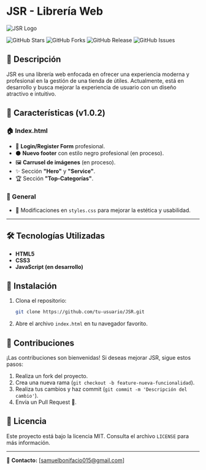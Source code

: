 # JSR - Librería Web

![JSR Logo](https://i.pinimg.com/736x/50/b6/55/50b6551e536c6b0048235f4d2392a108.jpg)

![GitHub Stars](https://img.shields.io/github/stars/pandao/editor.md.svg) ![GitHub Forks](https://img.shields.io/github/forks/pandao/editor.md.svg) ![GitHub Release](https://img.shields.io/github/release/pandao/editor.md.svg) ![GitHub Issues](https://img.shields.io/github/issues/pandao/editor.md.svg)

## 📌 Descripción
JSR es una librería web enfocada en ofrecer una experiencia moderna y profesional en la gestión de una tienda de útiles. Actualmente, está en desarrollo y busca mejorar la experiencia de usuario con un diseño atractivo e intuitivo.

## 🚀 Características (v1.0.2)
### 🏠 Index.html
- 🔐 **Login/Register Form** profesional.
- ⚫ **Nuevo footer** con estilo negro profesional (en proceso).
- 🖼️ **Carrusel de imágenes** (en proceso).
- ✨ Sección **"Hero"** y **"Service"**.
- 🏆 Sección **"Top-Categorías"**.

### 🎨 General
- 🎨 Modificaciones en `styles.css` para mejorar la estética y usabilidad.

---
## 🛠 Tecnologías Utilizadas
- **HTML5**
- **CSS3**
- **JavaScript (en desarrollo)**

## 📌 Instalación
1. Clona el repositorio:
   ```bash
   git clone https://github.com/tu-usuario/JSR.git
   ```
2. Abre el archivo `index.html` en tu navegador favorito.

## 📌 Contribuciones
¡Las contribuciones son bienvenidas! Si deseas mejorar JSR, sigue estos pasos:
1. Realiza un fork del proyecto.
2. Crea una nueva rama (`git checkout -b feature-nueva-funcionalidad`).
3. Realiza tus cambios y haz commit (`git commit -m 'Descripción del cambio'`).
4. Envía un Pull Request 🚀.

## 📄 Licencia
Este proyecto está bajo la licencia MIT. Consulta el archivo `LICENSE` para más información.

---
📩 **Contacto:** [samuelbonifacio015@gmail.com]
